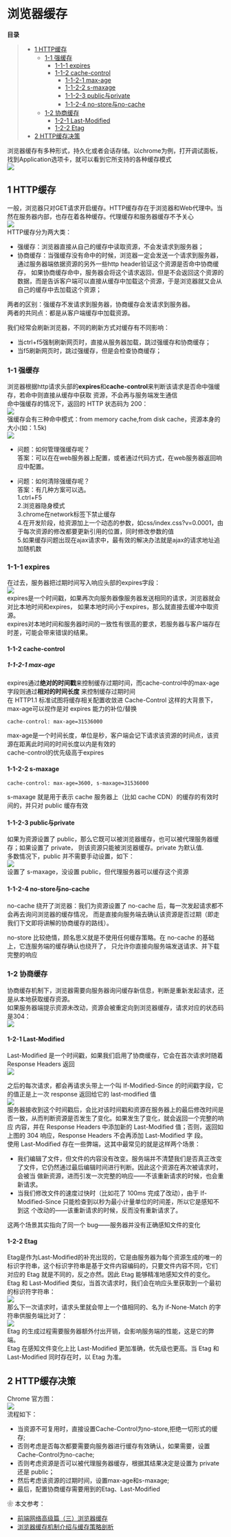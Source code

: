 # 浏览器缓存

**目录**
> * [1 HTTP缓存](#1-http缓存)
>   * [1-1 强缓存](#1-1-强缓存)
>       * [1-1-1 expires](#1-1-1-expires)
>       * [1-1-2 cache-control](#1-1-2-cache-control)
>           * [1-1-2-1 max-age](#1-1-2-1-max-age)
>           * [1-1-2-2 s-maxage](#1-1-2-2-s-maxage)
>           * [1-1-2-3 public与private](#1-1-2-3-public与private)
>           * [1-1-2-4 no-store与no-cache](#1-1-2-4-no-store与no-cache)
>   * [1-2 协商缓存](#1-2-协商缓存)
>       * [1-2-1 Last-Modified](#1-2-1-Last-Modified)
>       * [1-2-2 Etag](#1-2-2-etag)
> * [2 HTTP缓存决策](#2-http缓存决策)

浏览器缓存有多种形式，持久化或者会话存储。以chrome为例，打开调试面板，找到Application选项卡，就可以看到它所支持的各种缓存模式<br>
![](./image/16221715671463.png)<br>

## 1 HTTP缓存
一般，浏览器只对GET请求开启缓存。HTTP缓存存在于浏览器和Web代理中。当然在服务器内部，也存在着各种缓存。代理缓存和服务器缓存不予关心<br>
![](./image/1622444212(1).png)<br>
HTTP缓存分为两大类：
* 强缓存：浏览器直接从自己的缓存中读取资源，不会发请求到服务器；
* 协商缓存：当强缓存没有命中的时候，浏览器一定会发送一个请求到服务器，通过服务器端依据资源的另外一些http header验证这个资源是否命中协商缓存，
  如果协商缓存命中，服务器会将这个请求返回，但是不会返回这个资源的数据，而是告诉客户端可以直接从缓存中加载这个资源，于是浏览器就又会从自己的缓存中去加载这个资源；

两者的区别：强缓存不发请求到服务器，协商缓存会发请求到服务器。<br>
两者的共同点：都是从客户端缓存中加载资源。<br>

我们经常会刷新浏览器，不同的刷新方式对缓存有不同影响：
* 当ctrl+f5强制刷新网页时，直接从服务器加载，跳过强缓存和协商缓存；
* 当f5刷新网页时，跳过强缓存，但是会检查协商缓存；

### 1-1 强缓存
浏览器根据http请求头部的**expires**和**cache-control**来判断该请求是否命中强缓存，若命中则直接从缓存中获取
资源，不会再与服务端发生通信<br>
命中强缓存的情况下，返回的 HTTP 状态码为 200：<br>
![](./image/16224269318073.png)<br>
强缓存会有三种命中模式：from memory cache,from disk cache，资源本身的大小(如：1.5k)<br>
![](./image/1622442622.png)

* 问题：如何管理强缓存呢？<br>
  答案：可以在在web服务器上配置，或者通过代码方式，在web服务器返回响应中配置。<br>

* 问题：如何清除强缓存呢？<br>
  答案：有几种方案可以选。<br>
  1.ctrl+F5<br>
  2.浏览器隐身模式<br>
  3.chrome在network标签下禁止缓存<br>
  4.在开发阶段，给资源加上一个动态的参数，如css/index.css?v=0.0001，由于每次资源的修改都要更新引用的位置，同时修改参数的值<br>
  5.如果缓存问题出现在ajax请求中，最有效的解决办法就是ajax的请求地址追加随机数<br>

### 1-1-1 expires
在过去，服务器把过期时间写入响应头部的expires字段：<br>
![](./image/16221803193427.png)<br>
expires是一个时间戳，如果再次向服务器像服务器发送相同的请求，浏览器就会对比本地时间和expires，
如果本地时间小于expires，那么就直接去缓冲中取资源。<br>
expires对本地时间和服务器时间的一致性有很高的要求，若服务器与客户端存在时差，可能会带来错误的结果。

#### 1-1-2 cache-control

##### 1-1-2-1 max-age
expires通过**绝对的时间戳**来控制缓存过期时间，而cache-control中的max-age字段则通过**相对的时间长度**
来控制缓存过期时间<br>
在 HTTP1.1 标准试图将缓存相关配置收敛进 Cache-Control 这样的大背景下， max-age可以视作是对 expires 
能力的补位/替换
```
cache-control: max-age=31536000
```
max-age是一个时间长度，单位是秒，客户端会记下请求该资源的时间点，该资源在距离此时间的时间长度以内是有效的<br>
cache-control的优先级高于expires

#### 1-1-2-2 s-maxage
```
cache-control: max-age=3600, s-maxage=31536000
```
s-maxage 就是用于表示 cache 服务器上（比如 cache CDN）的缓存的有效时间的，并只对 public 缓存有效

#### 1-1-2-3 public与private
如果为资源设置了 public，那么它既可以被浏览器缓存，也可以被代理服务器缓存；如果设置了 private，
则该资源只能被浏览器缓存。private 为默认值.<br>
多数情况下，public 并不需要手动设置，如下：<br>
![](./image/16221848096562.png)<br>
设置了 s-maxage，没设置 public，但代理服务器可以缓存这个资源

#### 1-1-2-4 no-store与no-cache
no-cache 绕开了浏览器：我们为资源设置了 no-cache 后，每一次发起请求都不会再去询问浏览器的缓存情况，
而是直接向服务端去确认该资源是否过期（即走我们下文即将讲解的协商缓存的路线）。<br>

no-store 比较绝情，顾名思义就是不使用任何缓存策略。在 no-cache 的基础上，它连服务端的缓存确认也绕开了，
只允许你直接向服务端发送请求、并下载完整的响应

### 1-2 协商缓存
协商缓存机制下，浏览器需要向服务器询问缓存新信息，判断是重新发起请求，还是从本地获取缓存资源。<br>
如果服务器端提示资源未改动，资源会被重定向到浏览器缓存，请求对应的状态码是304：<br>
![](./image/1622427059(1).png)

#### 1-2-1 Last-Modified
Last-Modified 是一个时间戳，如果我们启用了协商缓存，它会在首次请求时随着 Response Headers 返回<br>
![](./image/1622427308(1).png)<br>

之后的每次请求，都会再请求头带上一个叫 If-Modified-Since 的时间戳字段，它的值正是上一次 response 
返回给它的 last-modified 值<br>
![](./image/1622427354(1).png)<br>
服务器接收到这个时间戳后，会比对该时间戳和资源在服务器上的最后修改时间是否一致，从而判断资源是否发生了变化。如果发生了变化，就会返回一个完整的响应
内容，并在 Response Headers 中添加新的 Last-Modified 值；否则，返回如上图的 304 响应，Response Headers 不会再添加 Last-Modified 字
段。<br>
使用 Last-Modified 存在一些弊端，这其中最常见的就是这样两个场景：
* 我们编辑了文件，但文件的内容没有改变。服务端并不清楚我们是否真正改变了文件，它仍然通过最后编辑时间进行判断。因此这个资源在再次被请求时，会被当
  做新资源，进而引发一次完整的响应——不该重新请求的时候，也会重新请求。
* 当我们修改文件的速度过快时（比如花了 100ms 完成了改动），由于 If-Modified-Since 只能检查到以秒为最小计量单位的时间差，所以它是感知不到这
  个改动的——该重新请求的时候，反而没有重新请求了。
  
这两个场景其实指向了同一个 bug——服务器并没有正确感知文件的变化

#### 1-2-2 Etag 
Etag是作为Last-Modified的补充出现的，它是由服务器为每个资源生成的唯一的标识字符串，这个标识字符串是基于文件内容编码的，只要文件内容不同，它们
对应的 Etag 就是不同的，反之亦然。因此 Etag 能够精准地感知文件的变化。<br>
Etag 和 Last-Modified 类似，当首次请求时，我们会在响应头里获取到一个最初的标识符字符串：<br>
![](./image/1622427658(1).png)<br>
那么下一次请求时，请求头里就会带上一个值相同的、名为 if-None-Match 的字符串供服务端比对了：<br>
![](./image/1622427744(1).png)<br>
Etag 的生成过程需要服务器额外付出开销，会影响服务端的性能，这是它的弊端。<br>
Etag 在感知文件变化上比 Last-Modified 更加准确，优先级也更高。当 Etag 和 Last-Modified 同时存在时，以 Etag 为准。

## 2 HTTP缓存决策
Chrome 官方图：<br>
![](./image/1622428346(1).png)<br>
流程如下：
* 当资源不可复用时，直接设置Cache-Control为no-store,拒绝一切形式的缓存;
* 否则考虑是否每次都要需要向服务器进行缓存有效确认，如果需要，设置Cache-Control为no-cache;
* 否则考虑资源是否可以被代理服务器缓存，根据其结果决定是设置为 private 还是 public；
* 然后考虑该资源的过期时间，设置max-age和s-maxage;
* 最后，配置协商缓存需要用到的Etag、Last-Modified

❀ 本文参考：<br>
* [前端网络高级篇（三）浏览器缓存](https://www.jianshu.com/p/82ddd017f79a)
* [浏览器缓存机制介绍与缓存策略剖析](https://juejin.cn/book/6844733750048210957/section/6844733750106931214)